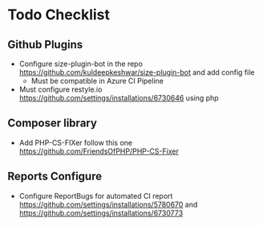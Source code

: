 # Todo Checklist

## Github Plugins
- Configure size-plugin-bot in the repo https://github.com/kuldeepkeshwar/size-plugin-bot and add config file
    - Must be compatible in Azure CI Pipeline
- Must configure restyle.io https://github.com/settings/installations/6730646 using php


## Composer library
- Add PHP-CS-FIXer follow this one https://github.com/FriendsOfPHP/PHP-CS-Fixer

## Reports Configure
- Configure ReportBugs for automated CI report https://github.com/settings/installations/5780670 and https://github.com/settings/installations/6730773